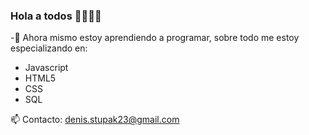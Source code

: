 ### Hola a todos 👋🐪🐪🐪

-💬 Ahora mismo estoy aprendiendo a programar, sobre todo me estoy especializando en:
  - Javascript
  - HTML5
  - CSS
  - SQL


📫 Contacto: denis.stupak23@gmail.com

<!--
**HiIMDenis/HiImDenis** is a ✨ _special_ ✨ repository because its `README.md` (this file) appears on your GitHub profile.

Here are some ideas to get you started:

- 🔭 I’m currently working on ...
- 🌱 I’m currently learning ...
- 👯 I’m looking to collaborate on ...
- 🤔 I’m looking for help with ...
- 💬 Ask me about ...
- 📫 How to reach me: denis.stupak23@gmail.com
- 😄 Pronouns: ...
- ⚡ Fun fact: ...
-->
